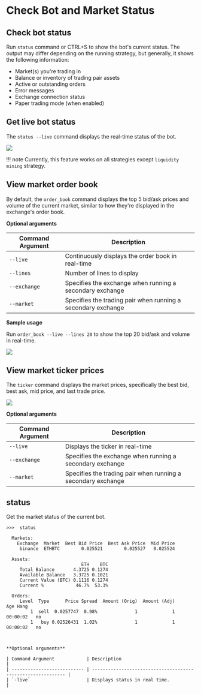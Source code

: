 # Check Bot and Market Status

## Check bot status

Run `status` command or CTRL+S to show the bot's current status. The output may differ depending on the running strategy, but generally, it shows the following information:

- Market(s) you're trading in
- Balance or inventory of trading pair assets
- Active or outstanding orders
- Error messages
- Exchange connection status
- Paper trading mode (when enabled)

## Get live bot status

The `status --live` command displays the real-time status of the bot.

![](/assets/img/status-live.gif)

!!! note
    Currently, this feature works on all strategies except `liquidity mining` strategy.

## View market order book

By default, the `order_book` command displays the top 5 bid/ask prices and volume of the current market, similar to how they're displayed in the exchange's order book.

**Optional arguments**

| Command Argument | Description                                                  |
| ---------------- | ------------------------------------------------------------ |
| `--live`         | Continuously displays the order book in real-time            |
| `--lines`        | Number of lines to display                                   |
| `--exchange`     | Specifies the exchange when running a secondary exchange     |
| `--market`       | Specifies the trading pair when running a secondary exchange |

**Sample usage**

Run `order_book --live --lines 20` to show the top 20 bid/ask and volume in real-time.

![](/assets/img/orderbook-live-lines.gif)

## View market ticker prices

The `ticker` command displays the market prices, specifically the best bid, best ask, mid price, and last trade price.

![](/assets/img/ticker-command.png)

**Optional arguments**

| Command Argument | Description                                                  |
| ---------------- | ------------------------------------------------------------ |
| `--live`         | Displays the ticker in real-time                             |
| `--exchange`     | Specifies the exchange when running a secondary exchange     |
| `--market`       | Specifies the trading pair when running a secondary exchange |

## status

Get the market status of the current bot.

```
>>>  status

  Markets:
    Exchange  Market  Best Bid Price  Best Ask Price  Mid Price
     binance  ETHBTC        0.025521        0.025527   0.025524

  Assets:
                            ETH    BTC
     Total Balance       4.3725 0.1274
     Available Balance   3.3725 0.1021
     Current Value (BTC) 0.1116 0.1274
     Current %            46.7%  53.3%

  Orders:
     Level  Type      Price Spread  Amount (Orig)  Amount (Adj)       Age Hang
         1  sell  0.0257747  0.98%              1             1  00:00:02   no
         1   buy 0.02526431  1.02%              1             1  00:00:02   no



**Optional arguments**

| Command Argument            | Description                                                  |
| --------------------------- | ------------------------------------------------------------ |
| `-live`                     | Displays status in real time.                                |
```
